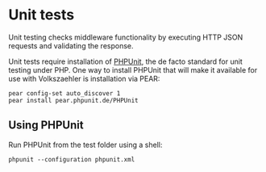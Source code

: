 # Unit tests

Unit testing checks middleware functionality by executing HTTP JSON requests and validating the response.

Unit tests require installation of [PHPUnit](http://phpunit.de/manual/current/en/installation.html), the de facto standard for unit testing under PHP.
One way to install PHPUnit that will make it available for use with Volkszaehler is installation via PEAR:

    pear config-set auto_discover 1 
    pear install pear.phpunit.de/PHPUnit

## Using PHPUnit

Run PHPUnit from the test folder using a shell:

    phpunit --configuration phpunit.xml

